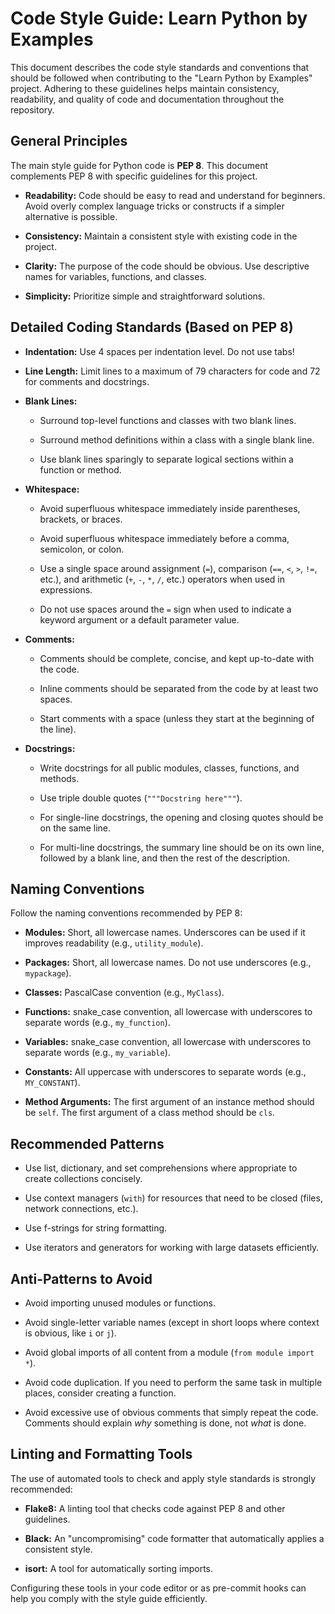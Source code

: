 # Code Style Guide: Learn Python by Examples

This document describes the code style standards and conventions that should be followed when contributing to the "Learn Python by Examples" project. Adhering to these guidelines helps maintain consistency, readability, and quality of code and documentation throughout the repository.

## General Principles

The main style guide for Python code is **PEP 8**. This document complements PEP 8 with specific guidelines for this project.

- **Readability:** Code should be easy to read and understand for beginners. Avoid overly complex language tricks or constructs if a simpler alternative is possible.

- **Consistency:** Maintain a consistent style with existing code in the project.

- **Clarity:** The purpose of the code should be obvious. Use descriptive names for variables, functions, and classes.

- **Simplicity:** Prioritize simple and straightforward solutions.

## Detailed Coding Standards (Based on PEP 8)

- **Indentation:** Use 4 spaces per indentation level. Do not use tabs!

- **Line Length:** Limit lines to a maximum of 79 characters for code and 72 for comments and docstrings.

- **Blank Lines:**

  - Surround top-level functions and classes with two blank lines.

  - Surround method definitions within a class with a single blank line.

  - Use blank lines sparingly to separate logical sections within a function or method.

- **Whitespace:**

  - Avoid superfluous whitespace immediately inside parentheses, brackets, or braces.

  - Avoid superfluous whitespace immediately before a comma, semicolon, or colon.

  - Use a single space around assignment (`=`), comparison (`==`, `<`, `>`, `!=`, etc.), and arithmetic (`+`, `-`, `*`, `/`, etc.) operators when used in expressions.

  - Do not use spaces around the `=` sign when used to indicate a keyword argument or a default parameter value.

- **Comments:**

  - Comments should be complete, concise, and kept up-to-date with the code.

  - Inline comments should be separated from the code by at least two spaces.

  - Start comments with a space (unless they start at the beginning of the line).

- **Docstrings:**

  - Write docstrings for all public modules, classes, functions, and methods.

  - Use triple double quotes (`"""Docstring here"""`).

  - For single-line docstrings, the opening and closing quotes should be on the same line.

  - For multi-line docstrings, the summary line should be on its own line, followed by a blank line, and then the rest of the description.

## Naming Conventions

Follow the naming conventions recommended by PEP 8:

- **Modules:** Short, all lowercase names. Underscores can be used if it improves readability (e.g., `utility_module`).

- **Packages:** Short, all lowercase names. Do not use underscores (e.g., `mypackage`).

- **Classes:** PascalCase convention (e.g., `MyClass`).

- **Functions:** snake_case convention, all lowercase with underscores to separate words (e.g., `my_function`).

- **Variables:** snake_case convention, all lowercase with underscores to separate words (e.g., `my_variable`).

- **Constants:** All uppercase with underscores to separate words (e.g., `MY_CONSTANT`).

- **Method Arguments:** The first argument of an instance method should be `self`. The first argument of a class method should be `cls`.

## Recommended Patterns

- Use list, dictionary, and set comprehensions where appropriate to create collections concisely.

- Use context managers (`with`) for resources that need to be closed (files, network connections, etc.).

- Use f-strings for string formatting.

- Use iterators and generators for working with large datasets efficiently.

## Anti-Patterns to Avoid

- Avoid importing unused modules or functions.

- Avoid single-letter variable names (except in short loops where context is obvious, like `i` or `j`).

- Avoid global imports of all content from a module (`from module import *`).

- Avoid code duplication. If you need to perform the same task in multiple places, consider creating a function.

- Avoid excessive use of obvious comments that simply repeat the code. Comments should explain _why_ something is done, not _what_ is done.

## Linting and Formatting Tools

The use of automated tools to check and apply style standards is strongly recommended:

- **Flake8:** A linting tool that checks code against PEP 8 and other guidelines.

- **Black:** An "uncompromising" code formatter that automatically applies a consistent style.

- **isort:** A tool for automatically sorting imports.

Configuring these tools in your code editor or as pre-commit hooks can help you comply with the style guide efficiently.
